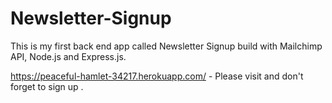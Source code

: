 # Newsletter-Signup

This is my first back end app called Newsletter Signup build with Mailchimp API, Node.js and Express.js.

https://peaceful-hamlet-34217.herokuapp.com/ - Please visit and don't forget to sign up .
